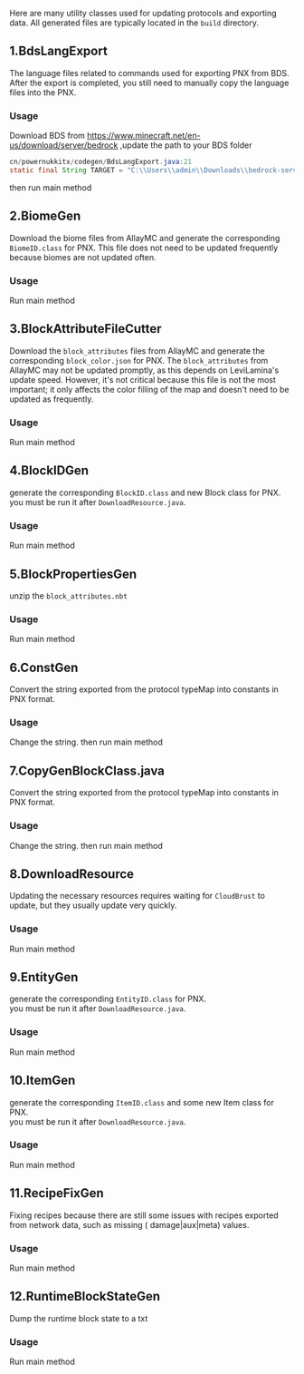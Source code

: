 Here are many utility classes used for updating protocols and exporting data.
All generated files are typically located in the `build` directory.

## 1.BdsLangExport

The language files related to commands used for exporting PNX from BDS.  
After the export is completed, you still need to manually copy the language files into the PNX.

### Usage

Download BDS from https://www.minecraft.net/en-us/download/server/bedrock ,update the path to your BDS folder

```java
cn/powernukkitx/codegen/BdsLangExport.java:21
static final String TARGET = "C:\\Users\\admin\\Downloads\\bedrock-server-1.20.51.01\\resource_packs\\vanilla\\texts";
```

then run main method

## 2.BiomeGen

Download the biome files from AllayMC and generate the corresponding `BiomeID.class` for PNX. This file does not need to
be updated frequently because biomes are not updated often.

### Usage
Run main method

## 3.BlockAttributeFileCutter

Download the `block_attributes` files from AllayMC and generate the corresponding `block_color.json` for PNX.
The `block_attributes` from AllayMC may not be updated promptly, as this depends on LeviLamina's update speed. However,
it's not critical because this file is not the most important; it only affects the color filling of the map and doesn't
need to be updated as frequently.

### Usage

Run main method

## 4.BlockIDGen

generate the corresponding `BlockID.class` and new Block class for PNX.  
you must be run it after `DownloadResource.java`.

### Usage

Run main method

## 5.BlockPropertiesGen

unzip the `block_attributes.nbt`

### Usage
Run main method

## 6.ConstGen

Convert the string exported from the protocol typeMap into constants in PNX format.

### Usage

Change the string.
then run main method

## 7.CopyGenBlockClass.java

Convert the string exported from the protocol typeMap into constants in PNX format.

### Usage

Change the string.
then run main method

## 8.DownloadResource

Updating the necessary resources requires waiting for `CloudBrust` to update, but they usually update very quickly.

### Usage

Run main method

## 9.EntityGen

generate the corresponding `EntityID.class` for PNX.  
you must be run it after `DownloadResource.java`.

### Usage

Run main method

## 10.ItemGen

generate the corresponding `ItemID.class` and some new Item class for PNX.  
you must be run it after `DownloadResource.java`.

### Usage

Run main method

## 11.RecipeFixGen

Fixing recipes because there are still some issues with recipes exported from network data, such as missing (
damage|aux|meta) values.

### Usage

Run main method

## 12.RuntimeBlockStateGen

Dump the runtime block state to a txt

### Usage

Run main method